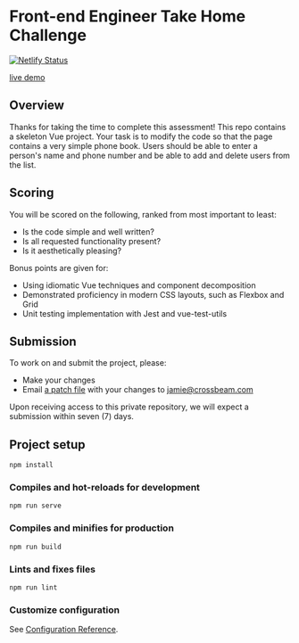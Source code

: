 # Front-end Engineer Take Home Challenge
[![Netlify Status](https://api.netlify.com/api/v1/badges/1e4b7388-beec-419b-8156-08d5e48db5e4/deploy-status)](https://app.netlify.com/sites/gphone-book/deploys)

[live demo](https://gphone-book.netlify.app/)

## Overview

Thanks for taking the time to complete this assessment! This repo contains a skeleton Vue project. Your task is to modify the code so that the page contains a very simple phone book. Users should be able to enter a person's name and phone number and be able to add and delete users from the
list.

## Scoring

You will be scored on the following, ranked from most important to least:

- Is the code simple and well written?
- Is all requested functionality present?
- Is it aesthetically pleasing?

Bonus points are given for:

- Using idiomatic Vue techniques and component decomposition
- Demonstrated proficiency in modern CSS layouts, such as Flexbox and Grid
- Unit testing implementation with Jest and vue-test-utils

## Submission

To work on and submit the project, please:

- Make your changes
- Email [a patch file](https://www.git-tower.com/learn/git/faq/create-and-apply-patch/) with your changes to jamie@crossbeam.com

Upon receiving access to this private repository, we will expect a submission within seven (7) days.

## Project setup
```
npm install
```

### Compiles and hot-reloads for development
```
npm run serve
```

### Compiles and minifies for production
```
npm run build
```

### Lints and fixes files
```
npm run lint
```

### Customize configuration
See [Configuration Reference](https://cli.vuejs.org/config/).
